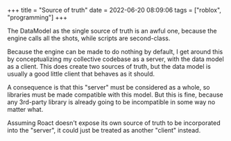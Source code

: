 +++
title = "Source of truth"
date = 2022-06-20 08:09:06
tags = ["roblox", "programming"]
+++

The DataModel as the single source of truth is an awful one, because the engine
calls all the shots, while scripts are second-class.

Because the engine can be made to do nothing by default, I get around this by
conceptualizing my collective codebase as a server, with the data model as a
client. This does create two sources of truth, but the data model is usually a
good little client that behaves as it should.

A consequence is that this "server" must be considered as a whole, so libraries
must be made compatible with this model. But this is fine, because any 3rd-party
library is already going to be incompatible in some way no matter what.

Assuming Roact doesn't expose its own source of truth to be incorporated into
the "server", it could just be treated as another "client" instead.
